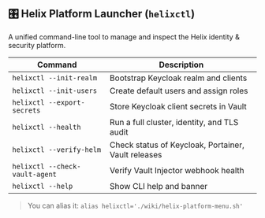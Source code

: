 ## 🎛️ Helix Platform Launcher (`helixctl`)

A unified command-line tool to manage and inspect the Helix identity & security platform.

| Command              | Description                                               |
|----------------------|-----------------------------------------------------------|
| `helixctl --init-realm`      | Bootstrap Keycloak realm and clients              |
| `helixctl --init-users`      | Create default users and assign roles             |
| `helixctl --export-secrets`  | Store Keycloak client secrets in Vault            |
| `helixctl --health`          | Run a full cluster, identity, and TLS audit       |
| `helixctl --verify-helm`     | Check status of Keycloak, Portainer, Vault releases |
| `helixctl --check-vault-agent` | Verify Vault Injector webhook health           |
| `helixctl --help`            | Show CLI help and banner                          |

> You can alias it: `alias helixctl='./wiki/helix-platform-menu.sh'`
